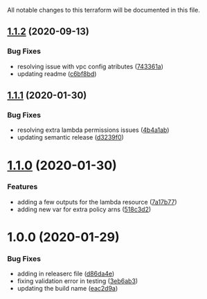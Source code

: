 All notable changes to this terraform will be documented in this file.

## [1.1.2](https://github.com/barundel/terraform-aws-lambda/compare/v1.1.1...v1.1.2) (2020-09-13)


### Bug Fixes

* resolving issue with vpc config atributes ([743361a](https://github.com/barundel/terraform-aws-lambda/commit/743361aeb5a22f1c34675561524cfece4ee0d6cb))
* updating readme ([c6bf8bd](https://github.com/barundel/terraform-aws-lambda/commit/c6bf8bd3044bca920278e40ee0ecfa0271607712))

## [1.1.1](https://github.com/barundel/terraform-aws-lambda/compare/v1.1.0...v1.1.1) (2020-01-30)


### Bug Fixes

* resolving extra lambda permissions issues ([4b4a1ab](https://github.com/barundel/terraform-aws-lambda/commit/4b4a1aba0f5d9116b5dbdc4405ccf5f0fa616069))
* updating semantic release ([d3239f0](https://github.com/barundel/terraform-aws-lambda/commit/d3239f0c74f6e67b73916632d5d364e1d0807a3b))

# [1.1.0](https://github.com/barundel/terraform-aws-lambda/compare/v1.0.0...v1.1.0) (2020-01-30)


### Features

* adding a few outputs for the lambda resource ([7a17b77](https://github.com/barundel/terraform-aws-lambda/commit/7a17b775055113a7cee9ecd9fe43a158c9524638))
* adding new var for extra policy arns ([518c3d2](https://github.com/barundel/terraform-aws-lambda/commit/518c3d238325feadd55b3074d15f99d6bf7f248c))

# 1.0.0 (2020-01-29)


### Bug Fixes

* adding in releaserc file ([d86da4e](https://github.com/barundel/terraform-aws-lambda/commit/d86da4e49b3af2866d3db76059aaa536aef27461))
* fixing validation error in testing ([3eb6ab3](https://github.com/barundel/terraform-aws-lambda/commit/3eb6ab30815b17a08f92dacb094c8d60d5824790))
* updating the build name ([eac2d9a](https://github.com/barundel/terraform-aws-lambda/commit/eac2d9ab9a1e9d8011be8f604fc214ab8593ac92))
